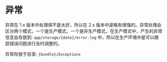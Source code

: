 # 异常

异常在 1.x 版本中处理得不是太好，所以在 2.x 版本中是略有增强的。异常处理会区分两个模式，一个是生产模式，一个是非生产模式，在生产模式中，产生的异常信息会存放到: `app/storage/{date}/error.log` 中，所以在生产环境中是可以跟踪错误问题进行及时调整的。

异常存放于目录: `{bundle}/Exceptions`
